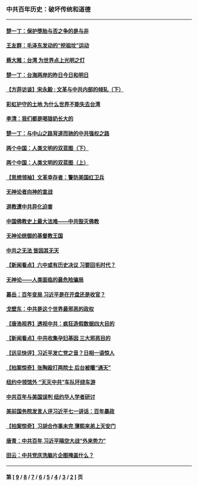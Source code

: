 ### 中共百年历史：破坏传统和道德
---
#### [楚一丁：保护堕胎与否之争的是与非](../../pages/nf1176114/n13815642.md?04060430) 
#### [王友群：毛泽东发动的“挖祖坟”运动](../../pages/nf1176114/n13723639.md?04060430) 
#### [蔡大雅：台湾 为世界点上光明之灯](../../pages/nf1176114/n13531530.md?04060430) 
#### [楚一丁：台海两岸的昨日今日和明日](../../pages/nf1176114/n13531468.md?04060430) 
#### [【方菲访谈】宋永毅 : 文革与中共内部的倾轧（下）](../../pages/nf1176114/n13486836.md?04060430) 
#### [彩虹护守的土地 为什么世界不能失去台湾](../../pages/nf1176114/n13476849.md?04060430) 
#### [李清：我们都是喝狼奶长大的](../../pages/nf1176114/n13471478.md?04060430) 
#### [楚一丁：与中山之路背道而驰的中共强权之路](../../pages/nf1176114/n13437270.md?04060430) 
#### [两个中国：人类文明的双蓝图（下）](../../pages/nf1176114/n13423132.md?04060430) 
#### [两个中国：人类文明的双蓝图（上）](../../pages/nf1176114/n13422687.md?04060430) 
#### [【思想领袖】文革幸存者：警防美国红卫兵](../../pages/nf1176114/n13339289.md?04060430) 
#### [无神论者向神的宣战](../../pages/nf1176114/n13281535.md?04060430) 
#### [道教遭中共异化迫害](../../pages/nf1176114/n13281463.md?04060430) 
#### [中国佛教史上最大法难——中共毁灭佛教](../../pages/nf1176114/n13281397.md?04060430) 
#### [无神论统御的基督教王国](../../pages/nf1176114/n13281280.md?04060430) 
#### [中共之无法 皆因其无天](../../pages/nf1176114/n13281088.md?04060430) 
#### [【新闻看点】六中或有历史决议 习要回毛时代？](../../pages/nf1176114/n13222895.md?04060430) 
#### [无神论——人类面临的最危险骗局](../../pages/nf1176114/n13196137.md?04060430) 
#### [慕岳：百年变局 习近平是在开盘还是收官？](../../pages/nf1176114/n13206516.md?04060430) 
#### [戈壁东：中共是这个世界最邪恶的政权](../../pages/nf1176114/n13085641.md?04060430) 
#### [【唐浩视界】透视中共：疯狂造假数据四大目的](../../pages/nf1176114/n13080590.md?04060430) 
#### [【新闻看点】中共收集孕妇基因 三大邪恶目的](../../pages/nf1176114/n13077182.md?04060430) 
#### [【远见快评】习近平发亡党之音？日相一语惊人](../../pages/nf1176114/n13074809.md?04060430) 
#### [【拍案惊奇】张陶殴打两院士 后台被曝“通天”](../../pages/nf1176114/n13070496.md?04060430) 
#### [纽约中领馆外 “天灭中共”车队环绕车游](../../pages/nf1176114/n13070693.md?04060430) 
#### [中共百年与美国误判 纽约华人学者研讨](../../pages/nf1176114/n13067969.md?04060430) 
#### [美前国务院发言人评习近平七一讲话：百年暴政](../../pages/nf1176114/n13066986.md?04060430) 
#### [【拍案惊奇】习胡合作事未完 薄熙来弟上天安门](../../pages/nf1176114/n13065867.md?04060430) 
#### [唐青：中共百年 习近平隔空大战“外来势力”](../../pages/nf1176114/n13065976.md?04060430) 
#### [田云：中共党庆洗脑片企图掩盖什么？](../../pages/nf1176114/n13064395.md?04060430) 

---
#### 第 [ [9](./9.md?04060430) / [8](./8.md?04060430) / [7](./7.md?04060430) / [6](./6.md?04060430) / [5](./5.md?04060430) / [4](./4.md?04060430) / [3](./3.md?04060430) / [2](./2.md?04060430) ] 页
